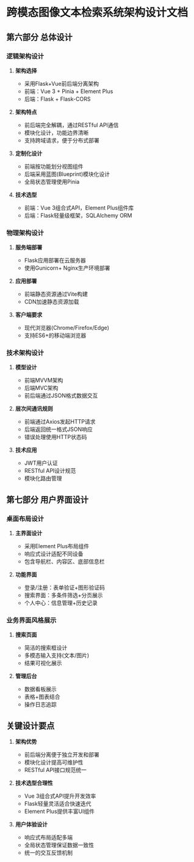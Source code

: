 # 跨模态图像文本检索系统架构设计文档

## 第六部分 总体设计

### 逻辑架构设计
1. **架构选择**
   - 采用Flask+Vue前后端分离架构
   - 前端：Vue 3 + Pinia + Element Plus
   - 后端：Flask + Flask-CORS

2. **架构特点**
   - 前后端完全解耦，通过RESTful API通信
   - 模块化设计，功能边界清晰
   - 支持跨域请求，便于分布式部署

3. **定制化设计**
   - 前端按功能划分视图组件
   - 后端采用蓝图(Blueprint)模块化设计
   - 全局状态管理使用Pinia

4. **技术选型**
   - 前端：Vue 3组合式API，Element Plus组件库
   - 后端：Flask轻量级框架，SQLAlchemy ORM

### 物理架构设计
1. **服务端部署**
   - Flask应用部署在云服务器
   - 使用Gunicorn+ Nginx生产环境部署

2. **应用部署**
   - 前端静态资源通过Vite构建
   - CDN加速静态资源加载

3. **客户端要求**
   - 现代浏览器(Chrome/Firefox/Edge)
   - 支持ES6+的移动端浏览器

### 技术架构设计
1. **模型设计**
   - 前端MVVM架构
   - 后端MVC架构
   - 前后端通过JSON格式数据交互

2. **层次间通讯规则**
   - 前端通过Axios发起HTTP请求
   - 后端返回统一格式JSON响应
   - 错误处理使用HTTP状态码

3. **技术应用**
   - JWT用户认证
   - RESTful API设计规范
   - 模块化路由管理

## 第七部分 用户界面设计

### 桌面布局设计
1. **主界面设计**
   - 采用Element Plus布局组件
   - 响应式设计适配不同设备
   - 包含导航栏、内容区、底部信息栏

2. **功能界面**
   - 登录/注册：表单验证+图形验证码
   - 搜索界面：多条件筛选+分页展示
   - 个人中心：信息管理+历史记录

### 业务界面风格展示
1. **搜索页面**
   - 简洁的搜索框设计
   - 多模态输入支持(文本/图片)
   - 结果可视化展示

2. **管理后台**
   - 数据看板展示
   - 表格+图表结合
   - 操作日志追踪

## 关键设计要点
1. **架构优势**
   - 前后端分离便于独立开发和部署
   - 模块化设计提高可维护性
   - RESTful API接口规范统一

2. **技术选型合理性**
   - Vue 3组合式API提升开发效率
   - Flask轻量灵活适合快速迭代
   - Element Plus提供丰富UI组件

3. **用户体验设计**
   - 响应式布局适配多端
   - 全局状态管理保证数据一致性
   - 统一的交互反馈机制
